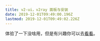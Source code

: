 ```yaml
---
title: v2-ui，v2ray 面板与安装
date: 2019-12-01T09:49:00.196Z
lastmod: 2019-12-01T09:49:02.226Z
---
```


体验了一下没啥用，但是有兴趣你可以去[看看](https://blog.sprov.xyz/2019/08/03/v2-ui/)。
